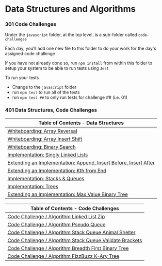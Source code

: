 # Data Structures and Algorithms


### 301 Code Challenges

Under the `javascript` folder, at the top level, is a sub-folder called `code-challenges`

Each day, you'll add one new file to this folder to do your work for the day's assigned code challenge

If you have not already done so, run `npm install` from within this folder to setup your system to be able to run tests using `Jest`

To run your tests

- Change to the `javascript` folder
- run `npm test` to run all of the tests
- run `npm test ##` to only run tests for challenge ## (i.e. 01)

### 401 Data Structures, Code Challenges

| Table of Contents - Data Structures                                    |
| -----------------------------------------------------------------------|
| [Whiteboarding: Array Reversal](./java/arrayReverse/README.md)         |
| [Whiteboarding: Array Insert Shift](./java/arrayInsertShift/README.md) |
| [Whiteboarding: Binary Search](./java/binarySearch/README.md)          |
| [Implementation: Singly Linked Lists](./java/datastructures/singly-linked-list-readme.md)
| [Extending an Implementation: Append, Insert Before, Insert After](./java/datastructures/singly-linked-list-extension-readme.md)
| [Extending an Implementation: Kth from End](./java/datastructures/singly-linked-list-kth-from-end-readme.md)
| [Implementation: Stacks & Queues](./java/datastructures/stacks-and-queues-readme.md)
| [Implementation: Trees](./java/datastructures/trees-readme.md)
| [Extending an Implementation: Max Value Binary Tree](./java/datastructures/trees-max-value-readme.md)

| Table of Contents - Code Challenges                                    |
| -----------------------------------------------------------------------|
| [Code Challenge / Algorithm Linked List Zip](./java/datastructures/lib/src/main/java/codechallenges/linked-list-zip-readme.md)
| [Code Challenge / Algorithm Pseudo Queue](./java/datastructures/lib/src/main/java/codechallenges/pseudo-queue-readme.md)
| [Code Challenge / Algorithm Stack Queue Animal Shelter](./java/datastructures/lib/src/main/java/codechallenges/stack-queue-animal-shelter-readme.md)
| [Code Challenge / Algorithm Stack Queue Validate Brackets](./java/datastructures/lib/src/main/java/codechallenges/stack-queue-brackets-readme.md)
| [Code Challenge / Algorithm Breadth First Binary Tree](./java/datastructures/lib/src/main/java/codechallenges/tree-breadth-first-readme.md)
| [Code Challenge / Algorithm FizzBuzz K-Ary Tree](./java/datastructures/lib/src/main/java/codechallenges/tree-fizz-buzz-readme.md)
